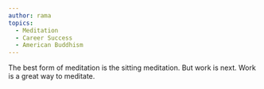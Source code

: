 ```yaml
---
author: rama
topics:
  - Meditation
  - Career Success
  - American Buddhism
---
```


The best form of meditation is the sitting meditation. But work is next. Work is a great way to meditate.
